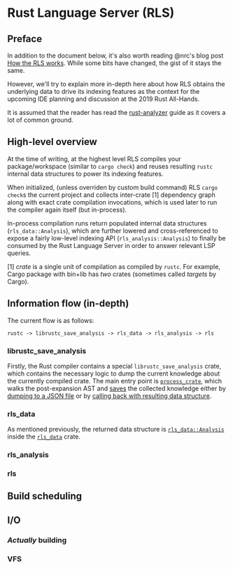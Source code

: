 # Rust Language Server (RLS)

## Preface
In addition to the document below, it's also worth reading @nrc's blog post [How the RLS works](https://www.ncameron.org/blog/how-the-rls-works/). While some bits have changed, the gist of it stays the same.

However, we'll try to explain more in-depth here about how RLS obtains the underlying data to drive its indexing features as the context for the upcoming IDE planning and discussion at the 2019 Rust All-Hands.

It is assumed that the reader has read the [rust-analyzer](https://github.com/rust-analyzer/rust-analyzer/blob/e0d8c86563b72e5414cf10fe16da5e88201447e2/guide.md) guide as it covers a lot of common ground.

## High-level overview

At the time of writing, at the highest level RLS compiles your package/workspace (similar to `cargo check`) and reuses resulting `rustc` internal data structures to power its indexing features.

When initialized, (unless overriden by custom build command) RLS `cargo check`s the current project and collects inter-crate [1] dependency graph along with exact crate compilation invocations, which is used later to run the compiler again itself (but in-process).

In-process compilation runs return populated internal data structures (`rls_data::Analysis`), which are further lowered and cross-referenced to expose a fairly low-level indexing API (`rls_analysis::Analysis`) to finally be consumed by the Rust Language Server in order to answer relevant LSP queries.

[1] *crate* is a single unit of compilation as compiled by `rustc`. For example, Cargo package with bin+lib has *two* crates (sometimes called *targets* by Cargo).

## Information flow (in-depth)
The current flow is as follows:
```
rustc -> librustc_save_analysis -> rls_data -> rls_analysis -> rls
```

### librustc_save_analysis

Firstly, the Rust compiler contains a special `librustc_save_analysis` crate, which contains the necessary logic to dump the current knowledge about the currently compiled crate. The main entry point is [`process_crate`](https://github.com/rust-lang/rust/blob/7164a9f151a56316a382d8bc2b15ccf373e129ca/src/librustc_save_analysis/lib.rs#L1119), which walks the post-expansion AST and [saves](https://github.com/rust-lang/rust/blob/7164a9f151a56316a382d8bc2b15ccf373e129ca/src/librustc_save_analysis/lib.rs#L1146) the collected knowledge either by [dumping to a JSON file](https://github.com/rust-lang/rust/blob/7164a9f151a56316a382d8bc2b15ccf373e129ca/src/librustc_save_analysis/lib.rs#L1074-L1090) or by [calling back with resulting data structure](https://github.com/rust-lang/rust/blob/7164a9f151a56316a382d8bc2b15ccf373e129ca/src/librustc_save_analysis/lib.rs#L1092-L1117).

### rls_data

As mentioned previously, the returned data structure is [`rls_data::Analysis`](https://github.com/rust-dev-tools/rls-data/blob/9edbe8b4947c10ef670c4723be375c6944cab640/src/lib.rs#L30-L48) inside the [`rls_data`](https://github.com/rust-dev-tools/rls-data) crate.

### rls_analysis

### rls

## Build scheduling

## I/O

### *Actually* building

### VFS